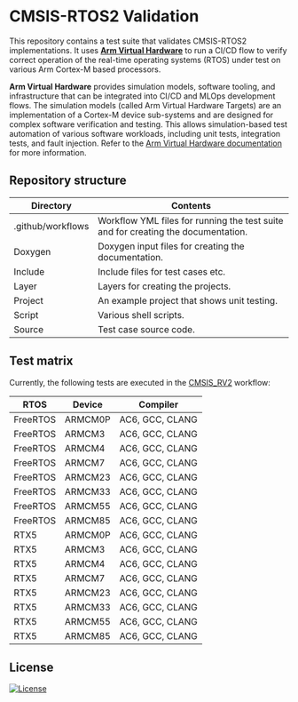 # CMSIS-RTOS2 Validation

This repository contains a test suite that validates CMSIS-RTOS2 implementations. It uses [**Arm Virtual Hardware**](https://www.arm.com/virtual-hardware) to run a CI/CD flow to verify correct operation of the real-time operating systems (RTOS) under test on various Arm Cortex-M based processors.

**Arm Virtual Hardware** provides simulation models, software tooling, and infrastructure that can be integrated into CI/CD and MLOps development flows. The simulation models (called Arm Virtual Hardware Targets) are an implementation of a Cortex-M device sub-systems and are designed for complex software verification and testing. This allows simulation-based test automation of various software workloads, including unit tests, integration tests, and fault injection. Refer to the [Arm Virtual Hardware documentation](https://arm-software.github.io/AVH/main/overview/html/index.html) for more information.

## Repository structure

| Directory         | Contents                                                                          |
|-------------------|-----------------------------------------------------------------------------------|
| .github/workflows | Workflow YML files for running the test suite and for creating the documentation. |
| Doxygen           | Doxygen input files for creating the documentation.                               |
| Include           | Include files for test cases etc.                                                 |
| Layer             | Layers for creating the projects.                                                 |
| Project           | An example project that shows unit testing.                                       |
| Script            | Various shell scripts.                                                            |
| Source            | Test case source code.                                                            |

## Test matrix

Currently, the following tests are executed in the [CMSIS_RV2](./.github/workflows/cmsis_rv2.yml) workflow:

| RTOS     |  Device   | Compiler        |
|----------|-----------|-----------------|
| FreeRTOS |  ARMCM0P  | AC6, GCC, CLANG |
| FreeRTOS |  ARMCM3   | AC6, GCC, CLANG |
| FreeRTOS |  ARMCM4   | AC6, GCC, CLANG |
| FreeRTOS |  ARMCM7   | AC6, GCC, CLANG |
| FreeRTOS |  ARMCM23  | AC6, GCC, CLANG |
| FreeRTOS |  ARMCM33  | AC6, GCC, CLANG |
| FreeRTOS |  ARMCM55  | AC6, GCC, CLANG |
| FreeRTOS |  ARMCM85  | AC6, GCC, CLANG |
| RTX5     |  ARMCM0P  | AC6, GCC, CLANG |
| RTX5     |  ARMCM3   | AC6, GCC, CLANG |
| RTX5     |  ARMCM4   | AC6, GCC, CLANG |
| RTX5     |  ARMCM7   | AC6, GCC, CLANG |
| RTX5     |  ARMCM23  | AC6, GCC, CLANG |
| RTX5     |  ARMCM33  | AC6, GCC, CLANG |
| RTX5     |  ARMCM55  | AC6, GCC, CLANG |
| RTX5     |  ARMCM85  | AC6, GCC, CLANG |

## License

[![License](https://img.shields.io/badge/License-Apache_2.0-blue.svg)](https://opensource.org/licenses/Apache-2.0)
